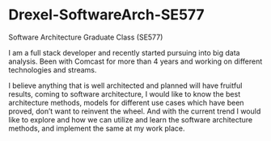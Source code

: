 # Drexel-SoftwareArch-SE577
Software Architecture Graduate Class (SE577)

I am a full stack developer and recently started pursuing into big data analysis. Been with Comcast for more than 4 years and working on different technologies and streams.

I believe anything that is well architected and planned will have fruitful results, coming to software architecture, I would like to know the best architecture methods, models for different use cases which have been proved, don’t want to reinvent the wheel. And with the current trend I would like to explore and how we can utilize and learn the software architecture methods, and implement the same at my work place.

